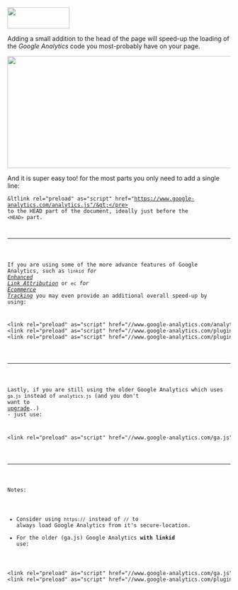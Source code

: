 <img src="https://icompile.eladkarako.com/_uploads/2017/04/icompile.eladkarako.com_google_developer2.gif" alt="" width="140" height="48" />

Adding a small addition to the head of the page will speed-up the loading of the <em>Google Analytics</em> code you most-probably have on your page.

<img src="https://icompile.eladkarako.com/_uploads/2017/04/icompile.eladkarako.com_preload_analytics.png" alt="" width="823" height="253"/>

And it is super easy too!
for the most parts you only need to add a single line:
<!--more-->

<code>&ltlink rel="preload" as="script" href="https://www.google-analytics.com/analytics.js"/&gt;</pre>
to the HEAD part of the document, ideally just before the <code>&lt;HEAD&gt;</code> part.

<hr/>

If you are using some of the more advance features of Google Analytics,
such as <code>linkid</code> <em>for <a href="https://developers.google.com/analytics/devguides/collection/analyticsjs/enhanced-link-attribution" target="_blank">Enhanced Link Attribution</a></em> or <code>ec</code> <em>for <a href="https://developers.google.com/analytics/devguides/collection/analyticsjs/ecommerce" target="_blank">Ecommerce Tracking</a></em>
you may even provide an additional overall speed-up by using:
<pre>
&lt;link rel="preload" as="script" href="//www.google-analytics.com/analytics.js"/&gt; 
&lt;link rel="preload" as="script" href="//www.google-analytics.com/plugins/ua/linkid.js"/&gt; 
&lt;link rel="preload" as="script" href="//www.google-analytics.com/plugins/ua/ec.js"/&gt;
</pre>

<hr/>

Lastly, if you are still using the older Google Analytics which uses <code>ga.js</code> instead of <code>analytics.js</code>
(and you don't want to <a href="https://developers.google.com/analytics/devguides/collection/upgrade/reference/gajs-analyticsjs" target="_blank">upgrade</a>..) - just use:
<pre>
&lt;link rel="preload" as="script" href="//www.google-analytics.com/ga.js" /&gt;
</pre>

<hr/>

Notes:
- Consider using <code>https://</code> instead of <code>//</code> to always load Google Analytics from it's secure-location.
- For the older (ga.js) Google Analytics <strong>with linkid</strong> use:
<pre>
&lt;link rel="preload" as="script" href="//www.google-analytics.com/ga.js"/&gt;
&lt;link rel="preload" as="script" href="//www.google-analytics.com/plugins/ga/inpage_linkid.js"/&gt;
</pre>